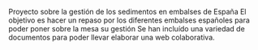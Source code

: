 Proyecto sobre la gestión de los sedimentos en embalses de España
El objetivo es hacer un repaso por los diferentes embalses españoles para poder poner sobre la mesa su gestión
Se han incluído una variedad de documentos para poder llevar elaborar una web colaborativa. 
